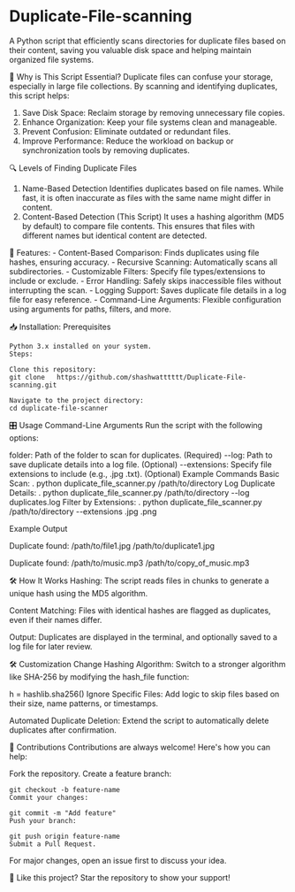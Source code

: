 # Duplicate-File-scanning
A Python script that efficiently scans directories for duplicate files based on their content, saving you valuable disk space and helping maintain organized file systems.

  🌟 Why is This Script Essential?
    Duplicate files can confuse your storage, especially in large file collections. By scanning and identifying duplicates, this script helps:

  1. Save Disk Space: Reclaim storage by removing unnecessary file copies.
  2. Enhance Organization: Keep your file systems clean and manageable.
  3. Prevent Confusion: Eliminate outdated or redundant files.
  4. Improve Performance: Reduce the workload on backup or synchronization tools by removing duplicates.
     
🔍 Levels of Finding Duplicate Files
  1. Name-Based Detection
     Identifies duplicates based on file names. While fast, it is often inaccurate as files with the same name might differ in content.
  2. Content-Based Detection (This Script)
     It uses a hashing algorithm (MD5 by default) to compare file contents. This ensures that files with different names but identical content are detected.

🚀 Features:
    - Content-Based Comparison: Finds duplicates using file hashes, ensuring accuracy.
    - Recursive Scanning: Automatically scans all subdirectories.
    - Customizable Filters: Specify file types/extensions to include or exclude.
    - Error Handling: Safely skips inaccessible files without interrupting the scan.
    - Logging Support: Saves duplicate file details in a log file for easy reference.
    - Command-Line Arguments: Flexible configuration using arguments for paths, filters, and more.
    
📥 Installation:
    Prerequisites
    
    Python 3.x installed on your system.
    Steps: 
    
    Clone this repository:
    git clone   https://github.com/shashwatttttt/Duplicate-File-scanning.git

    Navigate to the project directory:
    cd duplicate-file-scanner

🎛️ Usage
  Command-Line Arguments
  Run the script with the following options:

  folder: Path of the folder to scan for duplicates. (Required)
  --log: Path to save duplicate details into a log file. (Optional)
  --extensions: Specify file extensions to include (e.g., .jpg .txt). (Optional)
  Example Commands
  Basic Scan:
  . python duplicate_file_scanner.py /path/to/directory
  Log Duplicate Details:
  . python duplicate_file_scanner.py /path/to/directory --log duplicates.log
  Filter by Extensions:
  . python duplicate_file_scanner.py /path/to/directory --extensions .jpg .png

Example Output

  Duplicate found:
  /path/to/file1.jpg
  /path/to/duplicate1.jpg

  Duplicate found:
  /path/to/music.mp3
  /path/to/copy_of_music.mp3

🛠️ How It Works
  Hashing:
  The script reads files in chunks to generate a unique hash using the MD5 algorithm.

  Content Matching:
  Files with identical hashes are flagged as duplicates, even if their names differ.

  Output:
  Duplicates are displayed in the terminal, and optionally saved to a log file for later review.

🛠️ Customization
  Change Hashing Algorithm:
  Switch to a stronger algorithm like SHA-256 by modifying the hash_file function:


  h = hashlib.sha256()
  Ignore Specific Files:
  Add logic to skip files based on their size, name patterns, or timestamps.

  Automated Duplicate Deletion:
  Extend the script to automatically delete duplicates after confirmation.

🤝 Contributions
  Contributions are always welcome! Here's how you can help:

  Fork the repository.
  Create a feature branch:

    git checkout -b feature-name
    Commit your changes:

    git commit -m "Add feature"  
    Push your branch:

    git push origin feature-name  
    Submit a Pull Request.
    
  For major changes, open an issue first to discuss your idea.

🌟 Like this project? Star the repository to show your support!
